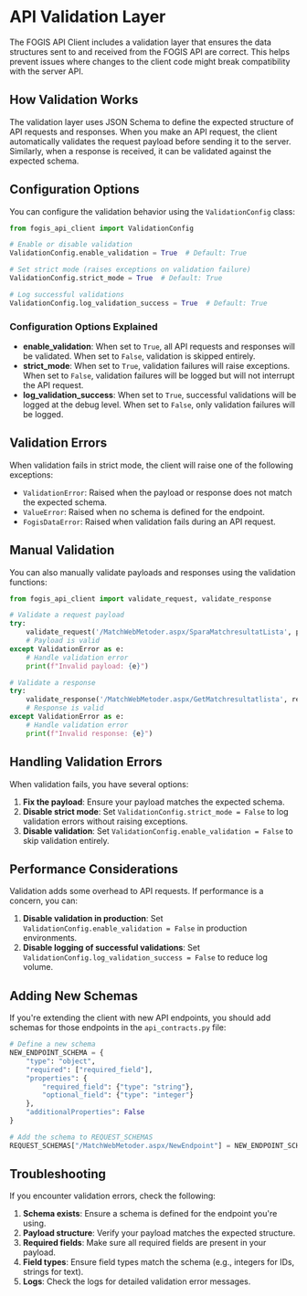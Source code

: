 # API Validation Layer

The FOGIS API Client includes a validation layer that ensures the data structures sent to and received from the FOGIS API are correct. This helps prevent issues where changes to the client code might break compatibility with the server API.

## How Validation Works

The validation layer uses JSON Schema to define the expected structure of API requests and responses. When you make an API request, the client automatically validates the request payload before sending it to the server. Similarly, when a response is received, it can be validated against the expected schema.

## Configuration Options

You can configure the validation behavior using the `ValidationConfig` class:

```python
from fogis_api_client import ValidationConfig

# Enable or disable validation
ValidationConfig.enable_validation = True  # Default: True

# Set strict mode (raises exceptions on validation failure)
ValidationConfig.strict_mode = True  # Default: True

# Log successful validations
ValidationConfig.log_validation_success = True  # Default: True
```

### Configuration Options Explained

- **enable_validation**: When set to `True`, all API requests and responses will be validated. When set to `False`, validation is skipped entirely.
- **strict_mode**: When set to `True`, validation failures will raise exceptions. When set to `False`, validation failures will be logged but will not interrupt the API request.
- **log_validation_success**: When set to `True`, successful validations will be logged at the debug level. When set to `False`, only validation failures will be logged.

## Validation Errors

When validation fails in strict mode, the client will raise one of the following exceptions:

- `ValidationError`: Raised when the payload or response does not match the expected schema.
- `ValueError`: Raised when no schema is defined for the endpoint.
- `FogisDataError`: Raised when validation fails during an API request.

## Manual Validation

You can also manually validate payloads and responses using the validation functions:

```python
from fogis_api_client import validate_request, validate_response

# Validate a request payload
try:
    validate_request('/MatchWebMetoder.aspx/SparaMatchresultatLista', payload)
    # Payload is valid
except ValidationError as e:
    # Handle validation error
    print(f"Invalid payload: {e}")

# Validate a response
try:
    validate_response('/MatchWebMetoder.aspx/GetMatchresultatlista', response_data)
    # Response is valid
except ValidationError as e:
    # Handle validation error
    print(f"Invalid response: {e}")
```

## Handling Validation Errors

When validation fails, you have several options:

1. **Fix the payload**: Ensure your payload matches the expected schema.
2. **Disable strict mode**: Set `ValidationConfig.strict_mode = False` to log validation errors without raising exceptions.
3. **Disable validation**: Set `ValidationConfig.enable_validation = False` to skip validation entirely.

## Performance Considerations

Validation adds some overhead to API requests. If performance is a concern, you can:

1. **Disable validation in production**: Set `ValidationConfig.enable_validation = False` in production environments.
2. **Disable logging of successful validations**: Set `ValidationConfig.log_validation_success = False` to reduce log volume.

## Adding New Schemas

If you're extending the client with new API endpoints, you should add schemas for those endpoints in the `api_contracts.py` file:

```python
# Define a new schema
NEW_ENDPOINT_SCHEMA = {
    "type": "object",
    "required": ["required_field"],
    "properties": {
        "required_field": {"type": "string"},
        "optional_field": {"type": "integer"}
    },
    "additionalProperties": False
}

# Add the schema to REQUEST_SCHEMAS
REQUEST_SCHEMAS["/MatchWebMetoder.aspx/NewEndpoint"] = NEW_ENDPOINT_SCHEMA
```

## Troubleshooting

If you encounter validation errors, check the following:

1. **Schema exists**: Ensure a schema is defined for the endpoint you're using.
2. **Payload structure**: Verify your payload matches the expected structure.
3. **Required fields**: Make sure all required fields are present in your payload.
4. **Field types**: Ensure field types match the schema (e.g., integers for IDs, strings for text).
5. **Logs**: Check the logs for detailed validation error messages.

